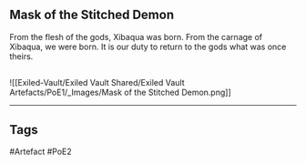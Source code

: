 ## Mask of the Stitched Demon
From the flesh of the gods, Xibaqua was born.
From the carnage of Xibaqua, we were born.
It is our duty to return to the gods what was once theirs.
##
![[Exiled-Vault/Exiled Vault Shared/Exiled Vault Artefacts/PoE1/_Images/Mask of the Stitched Demon.png]]

---
## Tags
#Artefact
#PoE2